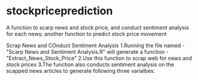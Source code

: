 # stockpriceprediction
A function to scarp news and stock price, and conduct sentiment analysis for each news; another function to predict stock price movement

Scrap News and COnduct Sentiment Analysis
1.Running the file named - "Scarp News and Sentiment Analysis.R" will generate a function - "Extract_News_Stock_Price"
2.Use this function to scrap web for news and stock prices
3.The function also conducts sentiment analysis on the scapped news articles to generate following three varialbes:
